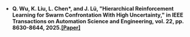 - <strong>Q. Wu<strong>, K. Liu, L. Chen*, and J. Lü, "Hierarchical Reinforcement Learning for Swarm Confrontation With High Uncertainty," in <strong>IEEE Transactions on Automation Science and Engineering<strong>, vol. 22, pp. 8630-8644, 2025.[[Paper]](https://ieeexplore.ieee.org/document/10744028)

